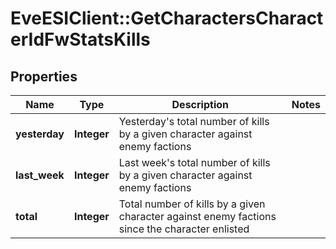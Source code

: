 # EveESIClient::GetCharactersCharacterIdFwStatsKills

## Properties
Name | Type | Description | Notes
------------ | ------------- | ------------- | -------------
**yesterday** | **Integer** | Yesterday&#39;s total number of kills by a given character against enemy factions | 
**last_week** | **Integer** | Last week&#39;s total number of kills by a given character against enemy factions | 
**total** | **Integer** | Total number of kills by a given character against enemy factions since the character enlisted | 


